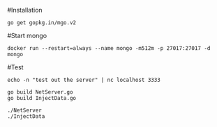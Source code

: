 #Installation 

```
go get gopkg.in/mgo.v2

```

#Start mongo 

```
docker run --restart=always --name mongo -m512m -p 27017:27017 -d mongo
```

#Test
```
echo -n "test out the server" | nc localhost 3333

go build NetServer.go
go build InjectData.go

./NetServer
./InjectData

```
